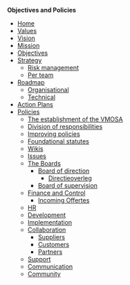 **Objectives and Policies**
- [Home](https://github.com/teamforus/foundation-direction/wiki)
 - [Values](https://github.com/teamforus/docs/foundation/Values.md)
 - [Vision](https://github.com/teamforus/foundation-direction/wiki/Vision)
 - [Mission](https://github.com/teamforus/foundation-direction/wiki/Mission)
 - [Objectives](https://github.com/teamforus/foundation-direction/wiki/Objectives) 
 - [Strategy](https://github.com/teamforus/foundation-direction/wiki/Strategy)
   - [Risk management](https://github.com/teamforus/foundation-direction/wiki/Risk-management)
   - [Per team]()
 - [Roadmap]()
   - [Organisational]()
   - [Technical]()
 - [Action Plans]()
- [Policies]()
  - [The establishment of the VMOSA]()
  - [Division of responsibilities](https://github.com/teamforus/foundation-direction/wiki/Division-of-responsibilities)
  - [Improving policies](wiki/Improving-policies)
  - [Foundational statutes](/Statuten)
  - [Wikis]()
  - [Issues]()
  - [The Boards]()
    - [Board of direction]()
      - [Directieoverleg](https://github.com/teamforus/foundation-direction/wiki/Directieoverleg)
    - [Board of supervision]()
  - [Finance and Control](https://github.com/teamforus/foundation-direction/wiki/Finance)
    - [Incoming Offertes](https://github.com/teamforus/foundation-direction/wiki/Incoming-offertes)
  - [HR]()
  - [Development]()
  - [Implementation]()
  - [Collaboration]()
    - [Suppliers]()
    - [Customers]()
    - [Partners]()
  - [Support](https://github.com/teamforus/foundation-direction/wiki/Support)
  - [Communication]()
  - [Community](https://github.com/teamforus/foundation-direction/wiki/Community)


